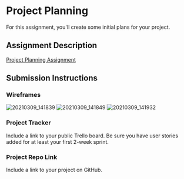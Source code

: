 


# Project Planning
For this assignment, you'll create some initial plans for your project.

## Assignment Description
[Project Planning Assignment](https://education.launchcode.org/liftoff/modules/assignments/project-planning)

## Submission Instructions

### Wireframes

![20210309_141839](https://user-images.githubusercontent.com/72531065/110730424-09b12e80-81e6-11eb-87c8-5a125205a406.jpg)
![20210309_141849](https://user-images.githubusercontent.com/72531065/110730426-0a49c500-81e6-11eb-8d77-eb8c3c2128c3.jpg)
![20210309_141932](https://user-images.githubusercontent.com/72531065/110730427-0a49c500-81e6-11eb-87bc-53ffbf3cbc1a.jpg)

### Project Tracker

Include a link to your public Trello board. Be sure you have user stories added for at least your first 2-week sprint.

### Project Repo Link

Include a link to your project on GitHub.
